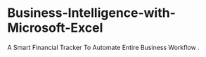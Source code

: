 # Business-Intelligence-with-Microsoft-Excel
 A Smart Financial Tracker To  Automate  Entire Business Workflow .
